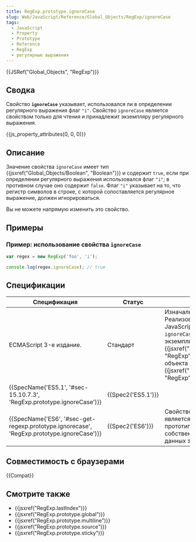 ```yaml
---
title: RegExp.prototype.ignoreCase
slug: Web/JavaScript/Reference/Global_Objects/RegExp/ignoreCase
tags:
  - JavaScript
  - Property
  - Prototype
  - Reference
  - RegExp
  - регулярные выражения
---
```


{{JSRef("Global_Objects", "RegExp")}}

## Сводка

Свойство **`ignoreCase`** указывает, использовался ли в определении регулярного выражения флаг `"i"`. Свойство `ignoreCase` является свойством только для чтения и принадлежит экземпляру регулярного выражения.

{{js_property_attributes(0, 0, 0)}}

## Описание

Значение свойства `ignoreCase` имеет тип {{jsxref("Global_Objects/Boolean", "Boolean")}} и содержит `true`, если при определении регулярного выражения использовался флаг `"i"`; в противном случае оно содержит `false`. Флаг `"i"` указывает на то, что регистр символов в строке, с которой сопоставляется регулярное выражение, должен игнорироваться.

Вы не можете напрямую изменить это свойство.

## Примеры

### Пример: использование свойства `ignoreCase`

```js
var regex = new RegExp('foo', 'i');

console.log(regex.ignoreCase); // true
```

## Спецификации

| Спецификация                                                                                                             | Статус                   | Комментарии                                                                                                                                                                                                                                                                |
| ------------------------------------------------------------------------------------------------------------------------ | ------------------------ | -------------------------------------------------------------------------------------------------------------------------------------------------------------------------------------------------------------------------------------------------------------------------- |
| ECMAScript 3-е издание.                                                                                                  | Стандарт                 | Изначальное определение. Реализована в JavaScript 1.2. JavaScript 1.5: свойство `ignoreCase` является свойством экземпляра {{jsxref("Global_Objects/RegExp", "RegExp")}}, а не самого объекта {{jsxref("Global_Objects/RegExp", "RegExp")}}. |
| {{SpecName('ES5.1', '#sec-15.10.7.3', 'RegExp.prototype.ignoreCase')}}                             | {{Spec2('ES5.1')}} |                                                                                                                                                                                                                                                                            |
| {{SpecName('ES6', '#sec-get-regexp.prototype.ignorecase', 'RegExp.prototype.ignoreCase')}} | {{Spec2('ES6')}}     | Свойство `ignoreCase` теперь является свойством доступа в прототипе объекта, а не собственным свойством данных экземпляра.                                                                                                                                                 |

## Совместимость с браузерами

{{Compat}}

## Смотрите также

- {{jsxref("RegExp.lastIndex")}}
- {{jsxref("RegExp.prototype.global")}}
- {{jsxref("RegExp.prototype.multiline")}}
- {{jsxref("RegExp.prototype.source")}}
- {{jsxref("RegExp.prototype.sticky")}}
